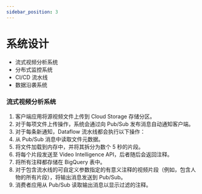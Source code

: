 ```yaml
---
sidebar_position: 3
---
```


# 系统设计

- 流式视频分析系统
- 分布式监控系统
- CI/CD 流水线
- 数据沿袭系统

### 流式视频分析系统

1. 客户端应用将源视频文件上传到 Cloud Storage 存储分区。
2. 对于每项文件上传操作，系统会通过向 Pub/Sub 发布消息自动通知客户端。
3. 对于每条新通知，Dataflow 流水线都会执行以下操作：
4. 从 Pub/Sub 消息中读取文件元数据。
5. 将文件加载到内存中，并将其拆分为数个 5 秒的片段。
6. 将每个片段发送至 Video Intelligence API，后者随后会返回注释。
7. 将所有注释都存储在 BigQuery 表中。
8. 对于包含流水线的可自定义参数指定的有意义注释的视频片段（例如，包含人物的所有片段），将输出消息发送到 Pub/Sub。
9. 消费者应用从 Pub/Sub 读取输出消息以显示过滤的注释。

